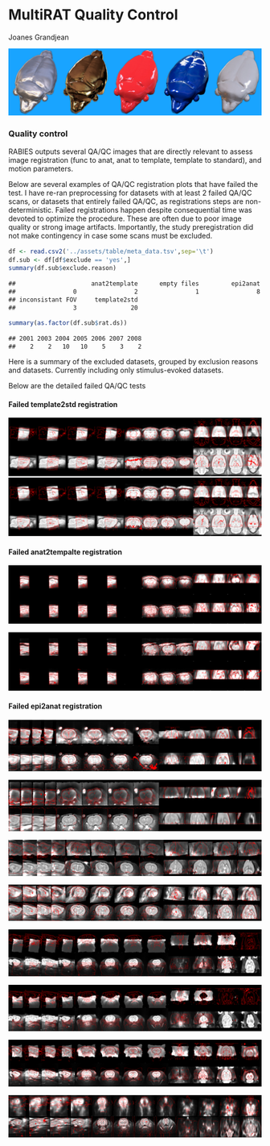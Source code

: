 MultiRAT Quality Control
================
Joanes Grandjean

![rat art](../assets/img/rat_art.png)

### Quality control

RABIES outputs several QA/QC images that are directly relevant to assess
image registration (func to anat, anat to template, template to
standard), and motion parameters.

Below are several examples of QA/QC registration plots that have failed
the test. I have re-ran preprocessing for datasets with at least 2
failed QA/QC scans, or datasets that entirely failed QA/QC, as
registrations steps are non-deterministic. Failed registrations happen
despite consequential time was devoted to optimize the procedure. These
are often due to poor image quality or strong image artifacts.
Importantly, the study preregistration did not make contingency in case
some scans must be excluded.

``` r
df <- read.csv2('../assets/table/meta_data.tsv',sep='\t')
df.sub <- df[df$exclude == 'yes',]
summary(df.sub$exclude.reason)
```

    ##                     anat2template      empty files         epi2anat 
    ##                0                2                1                8 
    ## inconsistant FOV     template2std 
    ##                3               20

``` r
summary(as.factor(df.sub$rat.ds))
```

    ## 2001 2003 2004 2005 2006 2007 2008 
    ##    2    2   10   10    5    3    2

Here is a summary of the excluded datasets, grouped by exclusion reasons
and datasets. Currently including only stimulus-evoked datasets.

Below are the detailed failed QA/QC tests

#### Failed template2std registration

![func2anat](../assets/QC/template2std/02004.png)
![func2anat](../assets/QC/template2std/02005.png)

#### Failed anat2tempalte registration

![func2anat](../assets/QC/anat2tempalte/sub-0200307_ses-1_T2w_registration.png)

![func2anat](../assets/QC/anat2tempalte/sub-0200309_ses-1_T2w_registration.png)

#### Failed epi2anat registration

![func2anat](../assets/QC/epi2anat/sub-0200103_ses-1_run-1_bold_registration.png)

![func2anat](../assets/QC/epi2anat/sub-0200106_ses-1_run-1_bold_registration.png)

![func2anat](../assets/QC/epi2anat/sub-0200602_ses-1_run-1_bold_registration.png)

![func2anat](../assets/QC/epi2anat/sub-0200604_ses-1_run-1_bold_registration.png)

![func2anat](../assets/QC/epi2anat/sub-0200606_ses-1_run-1_bold_registration.png)

![func2anat](../assets/QC/epi2anat/sub-0200608_ses-1_run-1_bold_registration.png)

![func2anat](../assets/QC/epi2anat/sub-0200609_ses-1_run-1_bold_registration.png)

![func2anat](../assets/QC/epi2anat/sub-0200806_ses-1_run-1_bold_registration.png)
